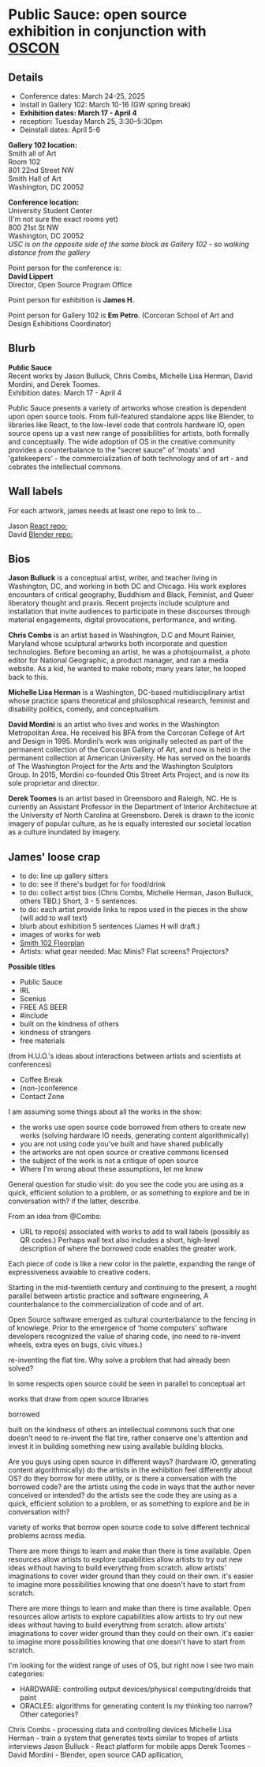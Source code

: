# Public Sauce: open source exhibition in conjunction with [OSCON](https://ospo.gwu.edu/open-source-conference-gw-oscon)

## Details

- Conference dates: March 24-25, 2025
- Install in Gallery 102: March 10-16 (GW spring break)
- **Exhibition dates: March 17 - April 4**
- reception: Tuesday March 25, 3:30–5:30pm
- Deinstall dates: April 5-6

**Gallery 102 location:**\
Smith all of Art\
Room 102\
801 22nd Street NW\
Smith Hall of Art\
Washington, DC 20052

**Conference location:**\
University Student Center\
(I'm not sure the exact rooms yet)\
800 21st St NW\
Washington, DC 20052\
*USC is on the opposite side of the same block as Gallery 102 - so walking distance from the gallery*

Point person for the conference is:\
**David Lippert**\
Director, Open Source Program Office

Point person for exhibition is **James H.**

Point person for Gallery 102 is **Em Petro**. (Corcoran School of Art and Design Exhibitions Coordinator)

## Blurb
**Public Sauce**\
Recent works by Jason Bulluck, Chris Combs, Michelle Lisa Herman, David Mordini, and Derek Toomes.\
Exhibition dates: March 17 - April 4

Public Sauce presents a variety of artworks whose creation is dependent upon open source tools. From full-featured standalone apps like Blender, to libraries like React, to the low-level code that controls hardware IO, open source opens up a vast new range of possibilities for artists, both formally and conceptually. The wide adoption of OS in the creative community provides a counterbalance to the "secret sauce" of 'moats' and 'gatekeepers' - the commercialization of both technology and of art - and cebrates the intellectual commons.

## Wall labels
For each artwork, james needs at least one repo to link to...

Jason [React repo:](https://github.com/facebook/react)\
David [Blender repo:](https://github.com/blender/blender)

## Bios

**Jason Bulluck** is a conceptual artist, writer, and teacher living in  Washington, DC, and working in both DC and Chicago. His work explores  encounters of critical geography, Buddhism and Black, Feminist, and  Queer liberatory thought and praxis. Recent projects include sculpture  and installation that invite audiences to participate in these  discourses through material engagements, digital provocations,  performance, and writing.

**Chris Combs** is an artist based in Washington, D.C and Mount Rainier, Maryland whose sculptural artworks both incorporate and question technologies. Before becoming an artist, he was a photojournalist, a photo editor for National Geographic, a product manager, and ran a media website. As a kid, he wanted to make robots; many years later, he looped back to this.

**Michelle Lisa Herman** is a Washington, DC-based multidisciplinary artist whose practice spans theoretical and philosophical research, feminist and disability politics, comedy, and conceptualism.

**David Mordini** is an artist who lives and works in the Washington Metropolitan Area. He received his BFA from the Corcoran College of Art and Design in 1995. Mordini’s work was originally selected as part of the permanent collection of the Corcoran Gallery of Art, and now is held in the permanent collection at American University. He has served on the boards of The Washington Project for the Arts and the Washington Sculptors Group. In 2015, Mordini co-founded Otis Street Arts Project, and is now its sole proprietor and director.

**Derek Toomes** is an artist based in Greensboro and Raleigh, NC.  He is currently an Assistant Professor in the Department of Interior Architecture at the University of North Carolina at Greensboro.  Derek is drawn to the iconic imagery of popular culture, as he is equally interested our societal location as a culture inundated by imagery.


## James' loose crap

- to do: line up gallery sitters
- to do: see if there's budget for for food/drink
- to do: collect artist bios (Chris Combs, Michelle Herman, Jason Bulluck, others TBD.) Short, 3 - 5 sentences.
- to do: each artist provide links to repos used in the pieces in the show (will add to wall text)
- blurb about exhibition 5 sentences (James H will draft.)
- images of works for web
- [Smith 102 Floorplan](https://github.com/user-attachments/files/18609417/Smith.102.pdf)
- Artists: what gear needed: Mac Minis? Flat screens? Projectors?

**Possible titles**
- Public Sauce
- IRL
- Scenius
- FREE AS BEER
- #include
- built on the kindness of others
- kindness of strangers
- free materials

(from H.U.O.'s ideas about interactions between artists and scientists at conferences)
- Coffee Break
- (non-)conference
- Contact Zone


I am assuming some things about all the works in the show:
- the works use open source code borrowed from others to create new works (solving hardware IO needs, generating content algorithmically)
- you are not using code you've built and have shared publically
- the artworks are not open source or creative commons licensed
- the subject of the work is not a critique of open source
- Where I'm wrong about these assumptions, let me know

General question for studio visit:
do you see the code you are using as a quick, efficient solution to a problem, or as something to explore and be in conversation with? if the latter, describe.

From an idea from @Combs:
- URL to repo(s) associated with works to add to wall labels (possibly as QR codes.) Perhaps wall text also includes a short, high-level description of where the borrowed code enables the greater work.

Each piece of code is like a new color in the palette, expanding the range of expressiveness avaiable to creative coders.



Starting in the mid-twentieth century and continuing to the present, a rought parallel between artistic practice and software engineering, A counterbalance to the commercialization of code and of art.

Open Source software emerged as cultural counterbalance to the fencing in of knowlege. Prior to the emergence of 'home computers' software developers recognized the value of sharing code, (no need to re-invent wheels, extra eyes on bugs, civic vitues.)

re-inventing the flat tire. Why solve a problem that had already been solved?

In some respects open source could be seen in parallel to conceptual art

works that draw from open source libraries

borrowed

built on the kindness of others
an intellectual commons such that one doesn't need to re-invent the flat tire, rather conserve one's attention and invest it in building something new using available building blocks.

Are you guys using open source in different ways? (hardware IO, generating content algorithmically)
do the artists in the exhibition feel differently about OS?
do they borrow for mere utility, or is there a conversation with the borrowed code? are the artists using the code in ways that the author never conceived or intended?
do the artists see the code they are using as a quick, efficient solution to a problem, or as something to explore and be in conversation with?

variety of works that borrow open source code to solve different technical problems across media.

There are more things to learn and make than there is time available. Open resources allow artists to explore capabilities
allow artists to try out new ideas without having to build everything from scratch.
allow artists' imaginations to cover wider ground than they could on their own.
it's easier to imagine more possibilities knowing that one doesn't have to start from scratch.

There are more things to learn and make than there is time available. Open resources allow artists to explore capabilities
allow artists to try out new ideas without having to build everything from scratch.
allow artists' imaginations to cover wider ground than they could on their own.
it's easier to imagine more possibilities knowing that one doesn't have to start from scratch.

I'm looking for the widest range of uses of OS, but right now I see two main categories:
- HARDWARE: controlling output devices/physical computing/droids that paint
- ORACLES: algorithms for generating content
Is my thinking too narrow? Other categories?

Chris Combs - processing data and controlling devices
Michelle Lisa Herman - train a system that generates texts similar to tropes of artists interviews
Jason Bulluck - React platform for mobile apps
Derek Toomes -
David Mordini - Blender, open source CAD apllication,
